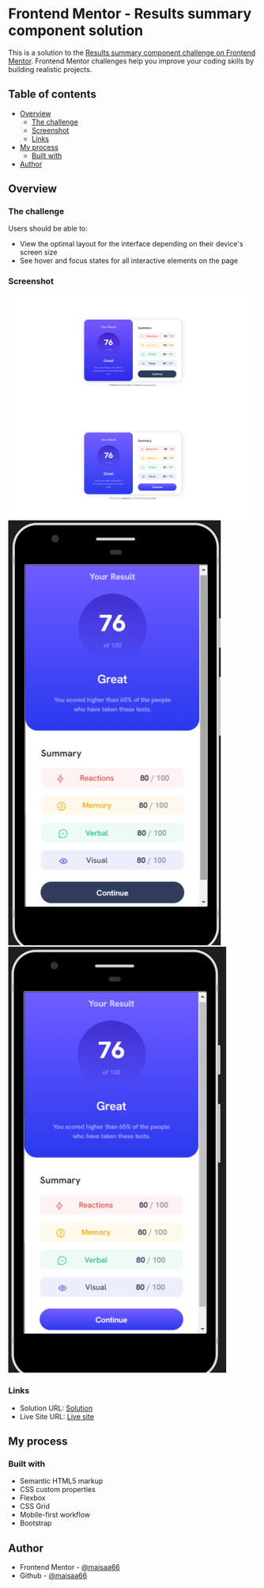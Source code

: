 # Frontend Mentor - Results summary component solution

This is a solution to the [Results summary component challenge on Frontend Mentor](https://www.frontendmentor.io/challenges/results-summary-component-CE_K6s0maV). Frontend Mentor challenges help you improve your coding skills by building realistic projects. 

## Table of contents

- [Overview](#overview)
  - [The challenge](#the-challenge)
  - [Screenshot](#screenshot)
  - [Links](#links)
- [My process](#my-process)
  - [Built with](#built-with)
- [Author](#author)

## Overview

### The challenge

Users should be able to:

- View the optimal layout for the interface depending on their device's screen size
- See hover and focus states for all interactive elements on the page

### Screenshot

![Desktop View](./screenshots/desktop-view1.png)
![Desktop View](./screenshots/desktop-view2.png)
![Desktop View](./screenshots/mobile-view.png)
![Desktop View](./screenshots/mobile-view2.png)


### Links

- Solution URL: [Solution](https://github.com/Maisaa66/Front-End-Mentor-Results-summary-component-solution)
- Live Site URL: [Live site](https://maisaa66.github.io/Front-End-Mentor-Results-summary-component-solution/)

## My process

### Built with

- Semantic HTML5 markup
- CSS custom properties
- Flexbox
- CSS Grid
- Mobile-first workflow
- Bootstrap

## Author

- Frontend Mentor - [@maisaa66]([https://www.frontendmentor.io/profile/yourusername](https://www.frontendmentor.io/profile/Maisaa66))
- Github - [@maisaa66]([https://www.twitter.com/yourusername](https://github.com/Maisaa66))
